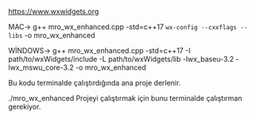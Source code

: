 https://www.wxwidgets.org

MAC->
g++ mro_wx_enhanced.cpp -std=c++17 `wx-config --cxxflags --libs` -o mro_wx_enhanced

WİNDOWS->
g++ mro_wx_enhanced.cpp -std=c++17 -I path/to/wxWidgets/include -L path/to/wxWidgets/lib -lwx_baseu-3.2 -lwx_mswu_core-3.2 -o mro_wx_enhanced

Bu kodu terminalde çalıştırdığında ana proje derlenir.

./mro_wx_enhanced
Projeyi çalıştırmak için bunu terminalde çalıştırman gerekiyor.
